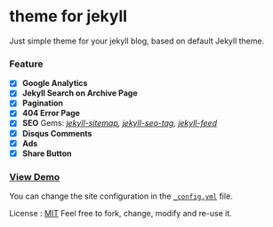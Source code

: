 # theme for jekyll
Just simple theme for your jekyll blog, based on default Jekyll theme.

### Feature

- [x] **Google Analytics**
- [x] **Jekyll Search on Archive Page**
- [x] **Pagination**
- [x] **404 Error Page**
- [x] **SEO** Gems: *[jekyll-sitemap](https://github.com/jekyll/jekyll-sitemap), [jekyll-seo-tag](https://github.com/jekyll/jekyll-seo-tag), [jekyll-feed](https://github.com/jekyll/jekyll-feed)*
- [x] **Disqus Comments**
- [x] **Ads**
- [x] **Share Button**

### [View Demo](http://201419.github.io/)

You can change the site configuration in the [`_config.yml`](https://github.com/rmsubekti/nangka/blob/master/_config.yml) file.

License : [MIT](https://github.com/201419/201419.github.io/blob/master/LICENSE.md)
Feel free to fork, change, modify and re-use it.
